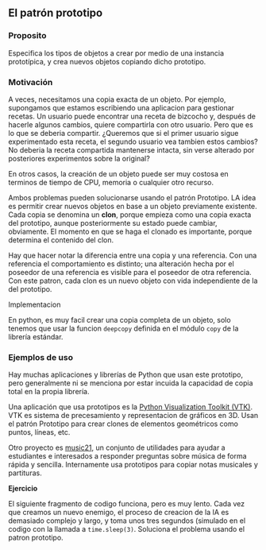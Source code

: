 ## El patrón prototipo

### Proposito

Especifica los tipos de objetos a crear por medio de una instancia prototípica,
y crea nuevos objetos copiando dicho prototipo.

### Motivación

A veces, necesitamos una copia exacta de un objeto. Por ejemplo, supongamos
que estamos escribiendo una aplicacion para gestionar recetas. Un usuario
puede encontrar una receta de bizcocho y, después de hacerle algunos cambios, 
quiere compartirla con otro usuario. Pero que es lo que se deberia
compartir. ¿Queremos que si el primer usuario sigue experimentado esta
receta, el segundo usuario vea tambien estos cambios? No deberia la receta
compartida mantenerse intacta, sin verse alterado por posteriores experimentos
sobre la original? 

En otros casos, la creación de un objeto puede ser muy costosa
en terminos de tiempo de CPU, memoria o cualquier otro recurso.

Ambos problemas pueden solucionarse usando el patrón Prototipo. LA idea
es permitir crear nuevos objetos en base a un objeto previamente existente.
Cada copia se denomina un __clon__, porque empieza como una copia 
exacta del prototipo, aunque posteriormente su estado puede cambiar, obviamente.
El momento en que se haga el clonado es importante, porque determina el
contenido del clon.

Hay que hacer notar la diferencia entre una copia y una referencia.
Con una referencia el comportamiento es distinto; una alteración hecha
por el poseedor de una referencia es visible para el poseedor de otra
referencia. Con este patron, cada clon es un nuevo objeto con vida independiente
de la del prototipo.

Implementacion

En python, es muy facil crear una copia completa de un objeto, solo
tenemos que usar la funcion `deepcopy` definida en el módulo `copy`
de la librería estándar.

### Ejemplos de uso

Hay muchas aplicaciones y librerías de Python que usan este prototipo, pero
generalmente ni se menciona por estar incuida la capacidad de copia
total en la propia librería.

Una aplicación que usa prototipos es la [Python Visualization Toolkit
(VTK)](https://vtk.org/). VTK es sistema de precesamiento y representacion de
gráficos en 3D. Usan el patrón Prototipo para crear clones de elementos
geométricos como puntos, líneas, etc.

Otro proyecto es [music21](https://web.mit.edu/music21/), un conjunto de
utilidades para ayudar a estudiantes e interesados a responder preguntas
sobre música de forma rápida y sencilla. Internamente usa prototipos para
copiar notas musicales y partituras.

**Ejercicio**

El siguiente fragmento de codigo funciona, pero es muy lento. Cada vez
que creamos un nuevo enemigo, el proceso de creacion de la IA es demasiado
complejo y largo, y toma unos tres segundos (simulado en el codigo con
la llamada a `time.sleep(3)`. Soluciona el problema usando el patron 
prototipo.
